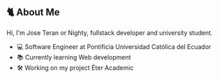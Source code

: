 ## 🐈 About Me
Hi, I'm Jose Teran or Nighty, fullstack developer and university student.

- 💻 Software Engineer at Pontificia Universidad Católica del Ecuador
- 📚 Currently learning Web development
- 🛠️ Working on my project Éter Academic
